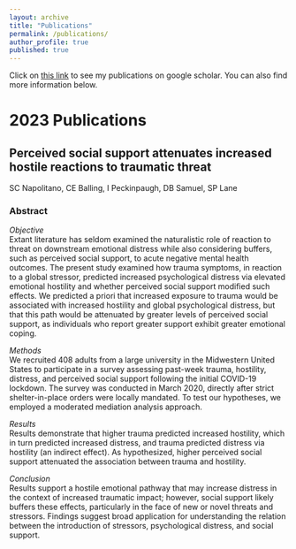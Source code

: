 ```yaml
---
layout: archive
title: "Publications"
permalink: /publications/
author_profile: true
published: true
---
```


Click on [this link](https://scholar.google.com/citations?user=p6of5nwAAAAJ&hl=en) to see my publications on google scholar. You can also find more information below.

# 2023 Publications

## Perceived social support attenuates increased hostile reactions to traumatic threat <br>
SC Napolitano, CE Balling, I Peckinpaugh, DB Samuel, SP Lane
### Abstract <br>
*Objective* <br>
Extant literature has seldom examined the naturalistic role of reaction to threat on downstream emotional distress while also considering buffers, such as perceived social support, to acute negative mental health outcomes. The present study examined how trauma symptoms, in reaction to a global stressor, predicted increased psychological distress via elevated emotional hostility and whether perceived social support modified such effects. We predicted a priori that increased exposure to trauma would be associated with increased hostility and global psychological distress, but that this path would be attenuated by greater levels of perceived social support, as individuals who report greater support exhibit greater emotional coping. <br>

*Methods* <br>
We recruited 408 adults from a large university in the Midwestern United States to participate in a survey assessing past-week trauma, hostility, distress, and perceived social support following the initial COVID-19 lockdown. The survey was conducted in March 2020, directly after strict shelter-in-place orders were locally mandated. To test our hypotheses, we employed a moderated mediation analysis approach. <br>

*Results* <br>
Results demonstrate that higher trauma predicted increased hostility, which in turn predicted increased distress, and trauma predicted distress via hostility (an indirect effect). As hypothesized, higher perceived social support attenuated the association between trauma and hostility. <br>

*Conclusion* <br>
Results support a hostile emotional pathway that may increase distress in the context of increased traumatic impact; however, social support likely buffers these effects, particularly in the face of new or novel threats and stressors. Findings suggest broad application for understanding the relation between the introduction of stressors, psychological distress, and social support. <br>

